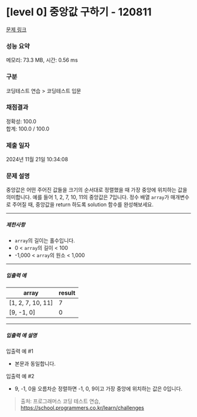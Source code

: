 # [level 0] 중앙값 구하기 - 120811 

[문제 링크](https://school.programmers.co.kr/learn/courses/30/lessons/120811) 

### 성능 요약

메모리: 73.3 MB, 시간: 0.56 ms

### 구분

코딩테스트 연습 > 코딩테스트 입문

### 채점결과

정확성: 100.0<br/>합계: 100.0 / 100.0

### 제출 일자

2024년 11월 21일 10:34:08

### 문제 설명

<p>중앙값은 어떤 주어진 값들을 크기의 순서대로 정렬했을 때 가장 중앙에 위치하는 값을 의미합니다. 예를 들어 1, 2, 7, 10, 11의 중앙값은 7입니다. 정수 배열 <code>array</code>가 매개변수로 주어질 때, 중앙값을 return 하도록 solution 함수를 완성해보세요.</p>

<hr>

<h5>제한사항</h5>

<ul>
<li><code>array</code>의 길이는 홀수입니다.</li>
<li>0 &lt; <code>array</code>의 길이 &lt; 100</li>
<li>-1,000 &lt; <code>array</code>의 원소 &lt; 1,000</li>
</ul>

<hr>

<h5>입출력 예</h5>
<table class="table">
        <thead><tr>
<th>array</th>
<th>result</th>
</tr>
</thead>
        <tbody><tr>
<td>[1, 2, 7, 10, 11]</td>
<td>7</td>
</tr>
<tr>
<td>[9, -1, 0]</td>
<td>0</td>
</tr>
</tbody>
      </table>
<hr>

<h5>입출력 예 설명</h5>

<p>입출력 예 #1</p>

<ul>
<li>본문과 동일합니다.</li>
</ul>

<p>입출력 예 #2</p>

<ul>
<li>9, -1, 0을 오름차순 정렬하면 -1, 0, 9이고 가장 중앙에 위치하는 값은 0입니다.</li>
</ul>


> 출처: 프로그래머스 코딩 테스트 연습, https://school.programmers.co.kr/learn/challenges
